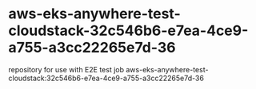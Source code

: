 # aws-eks-anywhere-test-cloudstack-32c546b6-e7ea-4ce9-a755-a3cc22265e7d-36
repository for use with E2E test job aws-eks-anywhere-test-cloudstack:32c546b6-e7ea-4ce9-a755-a3cc22265e7d-36
